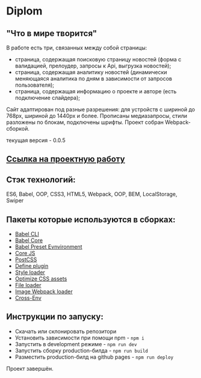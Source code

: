 # **Diplom**

## "Что в мире творится"

В работе есть три, связанных между собой страницы:

- страница, содержащая поисковую страницу новостей (форма с валидацией, прелоудер, запросы к Api, выгрузка новостей);
- страница, содержащая аналитику новостей (динамически меняющаяся аналитика по дням в зависимости от запросов пользователя);
- cтраница, содержащая информацию о проекте и авторе (есть подключение слайдера);

Сайт адаптирован под разные разрешения: для устройств с шириной до 768px, шириной до 1440px и более. Прописаны медиазапросы, стили разложены по блокам, подключены шрифты.
Проект собран Webpack-сборкой.

текущая версия - 0.0.5

## [Ссылка на проектную работу](https://Nastena-na.github.io/Diplom/)

## Стэк технологий:

ES6, Babel, OOP, CSS3, HTML5, Webpack, OOP, BEM, LocalStorage, Swiper

## Пакеты которые используются в сборках:

- [Babel CLI](https://babeljs.io/docs/en/babel-cli#docsNav)
- [Babel Core](https://babeljs.io/docs/en/babel-core)
- [Babel Preset Evnvironment](https://babeljs.io/docs/en/babel-preset-env#docsNav)
- [Сore JS](https://github.com/zloirock/core-js#readme)
- [PostCSS](https://postcss.org/)
- [Define plugin](https://webpack.js.org/plugins/define-plugin/)
- [Style loader](https://github.com/webpack-contrib/style-loader)
- [Optimize CSS assets](https://www.npmjs.com/package/optimize-css-assets-webpack-plugin)
- [File loader](https://github.com/webpack-contrib/file-loader)
- [Image Webpack loader](https://www.npmjs.com/package/image-webpack-loader)
- [Cross-Env](https://www.npmjs.com/package/cross-env)

## Инструкции по запуску:

- Скачать или склонировать репозитори
- Установить зависимости при помощи npm - `npm i`
- Запустить в development режиме - `npm run dev`
- Запустить сборку production-билда - `npm run build`
- Разместить production-билд на github pages - `npm run deploy`

Проект завершён.

